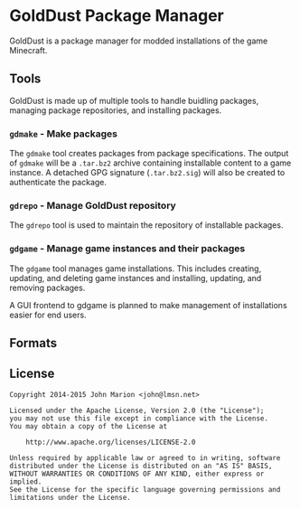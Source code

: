 # GoldDust Package Manager

GoldDust is a package manager for modded installations of the game Minecraft.


## Tools

GoldDust is made up of multiple tools to handle buidling packages, managing
package repositories, and installing packages.


### `gdmake` - Make packages

The `gdmake` tool creates packages from package specifications. The output of
`gdmake` will be a `.tar.bz2` archive containing installable content to a game
instance. A detached GPG signature (`.tar.bz2.sig`) will also be created to
authenticate the package.


### `gdrepo` - Manage GoldDust repository

The `gdrepo` tool is used to maintain the repository of installable packages.


### `gdgame` - Manage game instances and their packages

The `gdgame` tool manages game installations. This includes creating, updating,
and deleting game instances and installing, updating, and removing packages.

A GUI frontend to gdgame is planned to make management of installations easier
for end users.


## Formats


## License

	Copyright 2014-2015 John Marion <john@lmsn.net>

	Licensed under the Apache License, Version 2.0 (the "License");
	you may not use this file except in compliance with the License.
	You may obtain a copy of the License at

		http://www.apache.org/licenses/LICENSE-2.0

	Unless required by applicable law or agreed to in writing, software
	distributed under the License is distributed on an "AS IS" BASIS,
	WITHOUT WARRANTIES OR CONDITIONS OF ANY KIND, either express or implied.
	See the License for the specific language governing permissions and
	limitations under the License.
